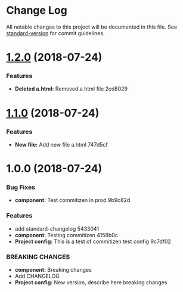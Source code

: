 # Change Log

All notable changes to this project will be documented in this file. See [standard-version](https://github.com/conventional-changelog/standard-version) for commit guidelines.

<a name="1.2.0"></a>
# [1.2.0](/compare/v1.1.0...v1.2.0) (2018-07-24)


### Features

* **Deleted a.html:** Removed a.html file 2cd8029



<a name="1.1.0"></a>
# [1.1.0](/compare/v1.0.0...v1.1.0) (2018-07-24)


### Features

* **New file:** Add new file a.html 747d5cf



<a name="1.0.0"></a>
# 1.0.0 (2018-07-24)


### Bug Fixes

* **component:** Test commitizen in prod 9b9c82d


### Features

* add standard-changelog 5433041
* **component:** Testing commitizen 4158b0c
* **Project config:** This is a test of commitizen test config 9c7df02


### BREAKING CHANGES

* **component:** Breaking changes
* Add CHANGELOG
* **Project config:** New version, describe here breaking changes
